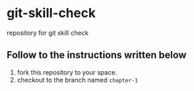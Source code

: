 # git-skill-check
repository for git skill check

## Follow to the instructions written below
1. fork this repository to your space.
2. checkout to the branch named `chapter-1`
